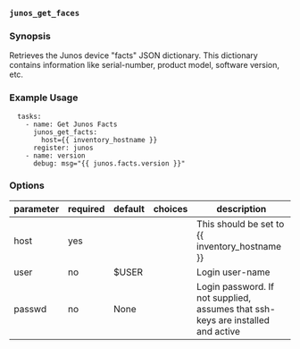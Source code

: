 ### `junos_get_faces`

### Synopsis

Retrieves the Junos device "facts" JSON dictionary.  This dictionary contains information like serial-number, product model, software version, etc.

### Example Usage

````
  tasks:
    - name: Get Junos Facts
      junos_get_facts:
        host={{ inventory_hostname }}
      register: junos
    - name: version
      debug: msg="{{ junos.facts.version }}"
````

### Options

| parameter 	| required 	| default 	| choices 	| description                                                                      	|
|-----------	|----------	|---------	|---------	|----------------------------------------------------------------------------------	|
| host      	| yes      	|         	|         	| This should be set to {{ inventory_hostname }}                                   	|
| user      	| no       	| $USER   	|         	| Login user-name                                                                  	|
| passwd    	| no       	| None    	|         	| Login password.  If not supplied, assumes that ssh-keys are installed and active 	|
